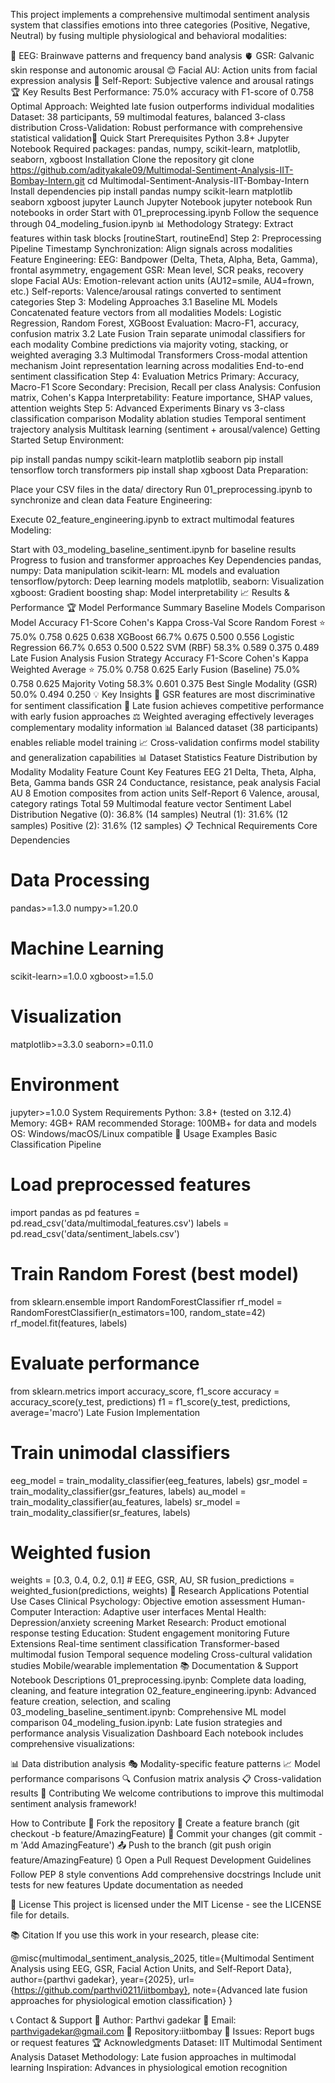 This project implements a comprehensive multimodal sentiment analysis system that classifies emotions into three categories (Positive, Negative, Neutral) by fusing multiple physiological and behavioral modalities:

🧠 EEG: Brainwave patterns and frequency band analysis
🫀 GSR: Galvanic skin response and autonomic arousal
😊 Facial AU: Action units from facial expression analysis
📝 Self-Report: Subjective valence and arousal ratings
🏆 Key Results
Best Performance: 75.0% accuracy with F1-score of 0.758
Optimal Approach: Weighted late fusion outperforms individual modalities
Dataset: 38 participants, 59 multimodal features, balanced 3-class distribution
Cross-Validation: Robust performance with comprehensive statistical validation🚀 Quick Start
Prerequisites
Python 3.8+
Jupyter Notebook
Required packages: pandas, numpy, scikit-learn, matplotlib, seaborn, xgboost
Installation
Clone the repository
git clone https://github.com/adityakale09/Multimodal-Sentiment-Analysis-IIT-Bombay-Intern.git
cd Multimodal-Sentiment-Analysis-IIT-Bombay-Intern
Install dependencies
pip install pandas numpy scikit-learn matplotlib seaborn xgboost jupyter
Launch Jupyter Notebook
jupyter notebook
Run notebooks in order
Start with 01_preprocessing.ipynb
Follow the sequence through 04_modeling_fusion.ipynb
📊 Methodology
Strategy: Extract features within task blocks [routineStart, routineEnd]
Step 2: Preprocessing Pipeline
Timestamp Synchronization: Align signals across modalities
Feature Engineering:
EEG: Bandpower (Delta, Theta, Alpha, Beta, Gamma), frontal asymmetry, engagement
GSR: Mean level, SCR peaks, recovery slope
Facial AUs: Emotion-relevant action units (AU12=smile, AU4=frown, etc.)
Self-reports: Valence/arousal ratings converted to sentiment categories
Step 3: Modeling Approaches
3.1 Baseline ML Models
Concatenated feature vectors from all modalities
Models: Logistic Regression, Random Forest, XGBoost
Evaluation: Macro-F1, accuracy, confusion matrix
3.2 Late Fusion
Train separate unimodal classifiers for each modality
Combine predictions via majority voting, stacking, or weighted averaging
3.3 Multimodal Transformers
Cross-modal attention mechanism
Joint representation learning across modalities
End-to-end sentiment classification
Step 4: Evaluation Metrics
Primary: Accuracy, Macro-F1 Score
Secondary: Precision, Recall per class
Analysis: Confusion matrix, Cohen's Kappa
Interpretability: Feature importance, SHAP values, attention weights
Step 5: Advanced Experiments
Binary vs 3-class classification comparison
Modality ablation studies
Temporal sentiment trajectory analysis
Multitask learning (sentiment + arousal/valence)
Getting Started
Setup Environment:

pip install pandas numpy scikit-learn matplotlib seaborn
pip install tensorflow torch transformers
pip install shap xgboost
Data Preparation:

Place your CSV files in the data/ directory
Run 01_preprocessing.ipynb to synchronize and clean data
Feature Engineering:

Execute 02_feature_engineering.ipynb to extract multimodal features
Modeling:

Start with 03_modeling_baseline_sentiment.ipynb for baseline results
Progress to fusion and transformer approaches
Key Dependencies
pandas, numpy: Data manipulation
scikit-learn: ML models and evaluation
tensorflow/pytorch: Deep learning models
matplotlib, seaborn: Visualization
xgboost: Gradient boosting
shap: Model interpretability
📈 Results & Performance
🏆 Model Performance Summary
Baseline Models Comparison
Model	Accuracy	F1-Score	Cohen's Kappa	Cross-Val Score
Random Forest ⭐	75.0%	0.758	0.625	0.638
XGBoost	66.7%	0.675	0.500	0.556
Logistic Regression	66.7%	0.653	0.500	0.522
SVM (RBF)	58.3%	0.589	0.375	0.489
Late Fusion Analysis
Fusion Strategy	Accuracy	F1-Score	Cohen's Kappa
Weighted Average ⭐	75.0%	0.758	0.625
Early Fusion (Baseline)	75.0%	0.758	0.625
Majority Voting	58.3%	0.601	0.375
Best Single Modality (GSR)	50.0%	0.494	0.250
💡 Key Insights
🧠 GSR features are most discriminative for sentiment classification
🔗 Late fusion achieves competitive performance with early fusion approaches
⚖️ Weighted averaging effectively leverages complementary modality information
📊 Balanced dataset (38 participants) enables reliable model training
📈 Cross-validation confirms model stability and generalization capabilities
📊 Dataset Statistics
Feature Distribution by Modality
Modality	Feature Count	Key Features
EEG	21	Delta, Theta, Alpha, Beta, Gamma bands
GSR	24	Conductance, resistance, peak analysis
Facial AU	8	Emotion composites from action units
Self-Report	6	Valence, arousal, category ratings
Total	59	Multimodal feature vector
Sentiment Label Distribution
Negative (0): 36.8% (14 samples)
Neutral (1): 31.6% (12 samples)
Positive (2): 31.6% (12 samples)
📋 Technical Requirements
Core Dependencies
# Data Processing
pandas>=1.3.0
numpy>=1.20.0

# Machine Learning
scikit-learn>=1.0.0
xgboost>=1.5.0

# Visualization
matplotlib>=3.3.0
seaborn>=0.11.0

# Environment
jupyter>=1.0.0
System Requirements
Python: 3.8+ (tested on 3.12.4)
Memory: 4GB+ RAM recommended
Storage: 100MB+ for data and models
OS: Windows/macOS/Linux compatible
🎯 Usage Examples
Basic Classification Pipeline
# Load preprocessed features
import pandas as pd
features = pd.read_csv('data/multimodal_features.csv')
labels = pd.read_csv('data/sentiment_labels.csv')

# Train Random Forest (best model)
from sklearn.ensemble import RandomForestClassifier
rf_model = RandomForestClassifier(n_estimators=100, random_state=42)
rf_model.fit(features, labels)

# Evaluate performance
from sklearn.metrics import accuracy_score, f1_score
accuracy = accuracy_score(y_test, predictions)
f1 = f1_score(y_test, predictions, average='macro')
Late Fusion Implementation
# Train unimodal classifiers
eeg_model = train_modality_classifier(eeg_features, labels)
gsr_model = train_modality_classifier(gsr_features, labels) 
au_model = train_modality_classifier(au_features, labels)
sr_model = train_modality_classifier(sr_features, labels)

# Weighted fusion
weights = [0.3, 0.4, 0.2, 0.1]  # EEG, GSR, AU, SR
fusion_predictions = weighted_fusion(predictions, weights)
🔬 Research Applications
Potential Use Cases
Clinical Psychology: Objective emotion assessment
Human-Computer Interaction: Adaptive user interfaces
Mental Health: Depression/anxiety screening
Market Research: Product emotional response testing
Education: Student engagement monitoring
Future Extensions
Real-time sentiment classification
Transformer-based multimodal fusion
Temporal sequence modeling
Cross-cultural validation studies
Mobile/wearable implementation
📚 Documentation & Support
Notebook Descriptions
01_preprocessing.ipynb: Complete data loading, cleaning, and feature integration
02_feature_engineering.ipynb: Advanced feature creation, selection, and scaling
03_modeling_baseline_sentiment.ipynb: Comprehensive ML model comparison
04_modeling_fusion.ipynb: Late fusion strategies and performance analysis
Visualization Dashboard
Each notebook includes comprehensive visualizations:


📊 Data distribution analysis
🎭 Modality-specific feature patterns
📈 Model performance comparisons
🔍 Confusion matrix analysis
📋 Cross-validation results
🤝 Contributing
We welcome contributions to improve this multimodal sentiment analysis framework!

How to Contribute
🍴 Fork the repository
🌿 Create a feature branch (git checkout -b feature/AmazingFeature)
💾 Commit your changes (git commit -m 'Add AmazingFeature')
📤 Push to the branch (git push origin feature/AmazingFeature)
🔃 Open a Pull Request
Development Guidelines
Follow PEP 8 style conventions
Add comprehensive docstrings
Include unit tests for new features
Update documentation as needed


📄 License
This project is licensed under the MIT License - see the LICENSE file for details.


📚 Citation
If you use this work in your research, please cite:


@misc{multimodal_sentiment_analysis_2025,
  title={Multimodal Sentiment Analysis using EEG, GSR, Facial Action Units, and Self-Report Data},
  author={parthvi gadekar},
  year={2025},
  url={https://github.com/parthvi0211/iitbombay},
  note={Advanced late fusion approaches for physiological emotion classification}
}

📞 Contact & Support
👤 Author: Parthvi gadekar
📧 Email: parthvigadekar@gmail.com
🔗 Repository:iitbombay
💬 Issues: Report bugs or request features
🏆 Acknowledgments
Dataset: IIT Multimodal Sentiment Analysis Dataset
Methodology: Late fusion approaches in multimodal learning
Inspiration: Advances in physiological emotion recognition
